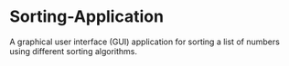 # Sorting-Application
A graphical user interface (GUI) application for sorting a list of numbers using different sorting algorithms.

